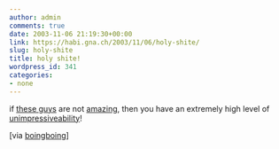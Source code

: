 ```yaml
---
author: admin
comments: true
date: 2003-11-06 21:19:30+00:00
link: https://habi.gna.ch/2003/11/06/holy-shite/
slug: holy-shite
title: holy shite!
wordpress_id: 341
categories:
- none
---
```


if [these guys](http://perso.wanadoo.fr/parkour/parkourenglish/page16.html) are not [amazing](http://www.le-parkour.com/speedairman.ram), then you have an extremely high level of [unimpressiveability](http://dict.leo.org/?p=5qvU.&search=unimpressive)!

[via [boingboing](http://boingboing.net/2003_11_01_archive.html#106814498918251939)]
